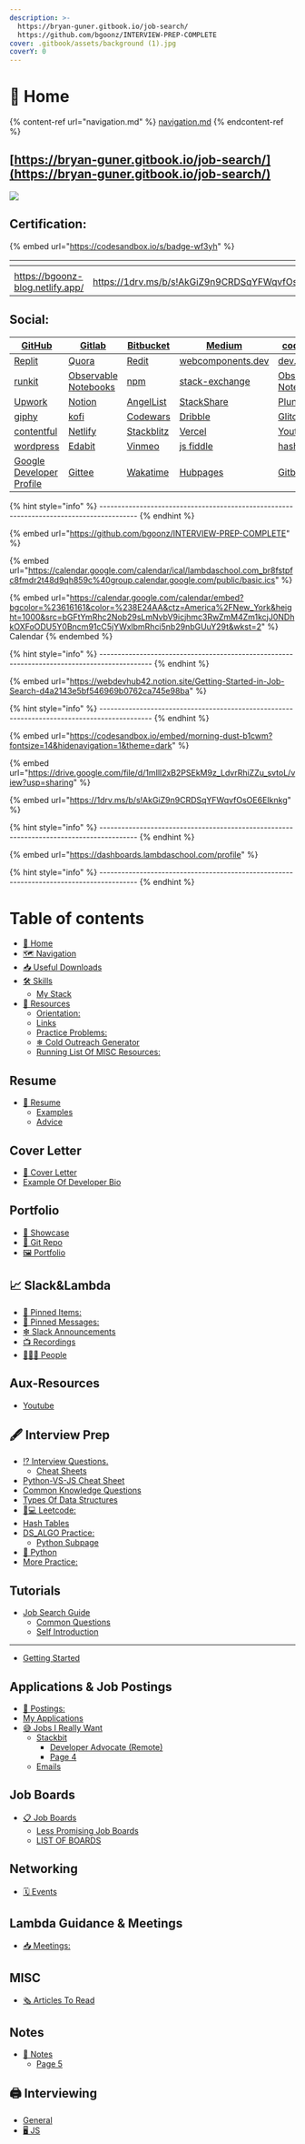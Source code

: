 ```yaml
---
description: >-
  https://bryan-guner.gitbook.io/job-search/                                             
  https://github.com/bgoonz/INTERVIEW-PREP-COMPLETE
cover: .gitbook/assets/background (1).jpg
coverY: 0
---
```


# 🏡 Home

{% content-ref url="navigation.md" %}
[navigation.md](navigation.md)
{% endcontent-ref %}

## [https://bryan-guner.gitbook.io/job-search/](https://bryan-guner.gitbook.io/job-search/)

![](.gitbook/assets/github.png)

##

## Certification:

{% embed url="https://codesandbox.io/s/badge-wf3yh" %}

<table><thead><tr><th></th><th></th><th></th><th></th><th data-type="select"></th></tr></thead><tbody><tr><td><img src=".gitbook/assets/image (7).png" alt=""></td><td><img src=".gitbook/assets/image (1).png" alt=""></td><td><img src=".gitbook/assets/image (5).png" alt=""></td><td><img src=".gitbook/assets/image (8) (1).png" alt=""></td><td></td></tr><tr><td><a href="https://bgoonz-blog.netlify.app">https://bgoonz-blog.netlify.app/</a></td><td><a href="https://1drv.ms/b/s!AkGiZ9n9CRDSqYFWqvfOsOE6EIknkg">https://1drv.ms/b/s!AkGiZ9n9CRDSqYFWqvfOsOE6EIknkg</a></td><td><a href="https://github.com/bgoonz?tab=repositories">https://github.com/bgoonz?tab=repositories</a></td><td><a href="https://www.linkedin.com/in/bryan-guner-046199128/">https://www.linkedin.com/in/bryan-guner-046199128/</a></td><td></td></tr></tbody></table>

## Social:



| [GitHub](https://github.com/bgoonz)                                                                 | [Gitlab](https://gitlab.com/bryan.guner.dev)                                         | [Bitbucket](https://bitbucket.org/bgoonz/)        | [Medium](https://bryanguner.medium.com)                                   | [code pen](https://codepen.io/bgoonz)                                        |
| --------------------------------------------------------------------------------------------------- | ------------------------------------------------------------------------------------ | ------------------------------------------------- | ------------------------------------------------------------------------- | ---------------------------------------------------------------------------- |
| [Replit](https://repl.it/@bgoonz/)                                                                  | [Quora](https://www.quora.com/q/webdevresourcehub?invite\_code=qwZOqbpAhgQ6hjjGl8NN) | [Redit](https://www.reddit.com/user/bgoonz1)      | [webcomponents.dev](https://webcomponents.dev/user/bgoonz)                | [dev.to](https://dev.to/bgoonz)                                              |
| [runkit](https://runkit.com/bgoonz)                                                                 | [Observable Notebooks](https://observablehq.com/@bgoonz?tab=profile)                 | [npm](https://www.npmjs.com/\~bgoonz11)           | [stack-exchange](https://meta.stackexchange.com/users/936785/bryan-guner) | [Observable Notebooks](https://observablehq.com/@bgoonz?tab=profile)         |
| [Upwork](https://www.upwork.com/freelancers/\~01bb1a3627e1e9c630?viewMode=1\&s=1110580755057594368) | [Notion](https://www.notion.so/Overview-Of-Css-5d88b0bc9a73422a9be1481d599a56ba)     | [AngelList](https://angel.co/u/bryan-guner)       | [StackShare](https://stackshare.io/bryanguner)                            | [Plunk](http://plnkr.co/account/plunks)                                      |
| [giphy](https://giphy.com/channel/bryanguner)                                                       | [kofi](https://ko-fi.com/bgoonz)                                                     | [Codewars](https://www.codewars.com/users/bgoonz) | [Dribble](https://dribbble.com/bgoonz4242?onboarding=true)                | [Glitch](https://glitch.com/@bgoonz)                                         |
| [contentful](https://app.contentful.com/spaces/lelpu0ihaz11/assets?id=MocOPmmNliLn6PPv)             | [Netlify](https://app.netlify.com/user/settings#profile)                             | [Stackblitz](https://stackblitz.com/@bgoonz)      | [Vercel](https://vercel.com/bgoonz)                                       | [Youtube](https://www.youtube.com/channel/UC9-rYyUMsnEBK8G8fCyrXXA/featured) |
| [wordpress](https://web-dev-hub.com)                                                                | [Edabit](https://edabit.com/user/dsRcx6yCwAgYwZbRB)                                  | [Vinmeo](https://vimeo.com/user128661018)         | [js fiddle](https://jsfiddle.net/user/bgoonz/)                            | [hashnode](https://hashnode.com/@bgoonz/joinme)                              |
| [Google Developer Profile](https://developers.google.com/profile/u/100803355943326309646)           | [Gittee](https://gitee.com/bgoonz)                                                   | [Wakatime](https://wakatime.com/@bgoonz42)        | [Hubpages](https://hubpages.com/@bryanguner)                              | [Gitbook](https://bryan-guner.gitbook.io/web-dev-hub-docs/)                  |



{% hint style="info" %}
\----------------------------------------------------------------------------------------
{% endhint %}

{% embed url="https://github.com/bgoonz/INTERVIEW-PREP-COMPLETE" %}

{% embed url="https://calendar.google.com/calendar/ical/lambdaschool.com_br8fstpfc8fmdr2t48d9qh859c%40group.calendar.google.com/public/basic.ics" %}

{% embed url="https://calendar.google.com/calendar/embed?bgcolor=%23616161&color=%238E24AA&ctz=America%2FNew_York&height=1000&src=bGFtYmRhc2Nob29sLmNvbV9icjhmc3RwZmM4Zm1kcjJ0NDhkOXFoODU5Y0Bncm91cC5jYWxlbmRhci5nb29nbGUuY29t&wkst=2" %}
Calendar
{% endembed %}

{% hint style="info" %}
\--------------------------------------------------------------------------------------------
{% endhint %}

{% embed url="https://webdevhub42.notion.site/Getting-Started-in-Job-Search-d4a2143e5bf546969b0762ca745e98ba" %}

{% hint style="info" %}
\--------------------------------------------------------------------------------------------
{% endhint %}

{% embed url="https://codesandbox.io/embed/morning-dust-b1cwm?fontsize=14&hidenavigation=1&theme=dark" %}

{% embed url="https://drive.google.com/file/d/1mIll2xB2PSEkM9z_LdvrRhiZZu_svtoL/view?usp=sharing" %}

{% embed url="https://1drv.ms/b/s!AkGiZ9n9CRDSqYFWqvfOsOE6EIknkg" %}

{% hint style="info" %}
\----------------------------------------------------------------------------------------
{% endhint %}

{% embed url="https://dashboards.lambdaschool.com/profile" %}

{% hint style="info" %}
\----------------------------------------------------------------------------------------
{% endhint %}










# Table of contents

* [🏡 Home](./README.md)
* [🗺 Navigation](./navigation.md)
* [📥 Useful Downloads](./useful-downloads.md)
* [🛠 Skills](./skills/README.md)
  * [My Stack](./skills/my-stack.md)
* [🙏 Resources](./resources/README.md)
  * [Orientation:](./resources/orientation.md)
  * [Links](./resources/links.md)
  * [Practice Problems:](./resources/practice-problems.md)
  * [❄ Cold Outreach Generator](./resources/cold-outreach-generator.md)
  * [Running List Of MISC Resources:](./resources/running-list-of-misc-resources.md)

## Resume

* [📰 Resume](./resume/resume/README.md)
  * [Examples](./resume/resume/examples.md)
  * [Advice](./resume/resume/advice.md)

## Cover Letter

* [📒 Cover Letter](./cover-letter/page-10.md)
* [Example Of Developer Bio](./cover-letter/example-of-developer-bio.md)

## Portfolio

* [💼 Showcase](./portfolio/showcase.md)
* [💾 Git Repo](./portfolio/git-repo.md)
* [🖼 Portfolio](./portfolio/page-11.md)

## 📈 Slack\&Lambda

* [📍 Pinned Items:](./slack-and-lambda/pinned-items.md)
* [📌 Pinned Messages:](./slack-and-lambda/pinned-messages.md)
* [❇ Slack Announcements](./slack-and-lambda/slack-announcements.md)
* [📺 Recordings](./slack-and-lambda/recordings.md)
* [🧑🤝🧑 People](./slack-and-lambda/people.md)

## Aux-Resources

* [Youtube](./aux-resources/youtube.md)

## 🖋 Interview Prep

* [⁉ Interview Questions.](./interview-prep/interview-questions./README.md)
  * [Cheat Sheets](./interview-prep/interview-questions./cheat-sheets.md)
* [Python-VS-JS Cheat Sheet](./interview-prep/python-vs-js-cheat-sheet.md)
* [Common Knowledge Questions](./interview-prep/common-knowledge-questions.md)
* [Types Of Data Structures](./interview-prep/types-of-data-structures.md)
* [👨💻 Leetcode:](./ds\_algo\_prac/leetcode.md)
* [Hash Tables](./interview-prep/hash-tables.md)
* [DS\_ALGO Practice:](./interview-prep/ds\_algo-practice/README.md)
  * [Python Subpage](./interview-prep/ds\_algo-practice/python-subpage.md)
* [🐍 Python](./interview-prep/python.md)
* [More Practice:](./interview-prep/more-practice.md)

## Tutorials

* [Job Search Guide](./tutorials/untitled/README.md)
  * [Common Questions](./tutorials/untitled/page-2.md)
  * [Self Introduction](./tutorials/untitled/page-2-1.md)

***

* [Getting Started](./page-3.md)

## Applications & Job Postings

* [👔 Postings:](./applications-and-job-postings/postings.md)
* [My Applications](./applications-and-job-postings/my-applications.md)
* [😅 Jobs I Really Want](./applications-and-job-postings/jobs-i-really-want/README.md)
  * [Stackbit](./applications-and-job-postings/jobs-i-really-want/stackbit/README.md)
    * [Developer Advocate (Remote)](./applications-and-job-postings/jobs-i-really-want/stackbit/developer-advocate-remote.md)
    * [Page 4](./applications-and-job-postings/jobs-i-really-want/stackbit/page-4.md)
  * [Emails](./applications-and-job-postings/jobs-i-really-want/emails.md)

## Job Boards

* [📋 Job Boards](./job-boards/job-boards/README.md)
  * [Less Promising Job Boards](./job-boards/job-boards/less-promising-job-boards.md)
  * [LIST OF BOARDS](./job-boards/job-boards/list-of-boards.md)

## Networking

* [🗓 Events](./networking/events.md)

## Lambda Guidance & Meetings

* [📥 Meetings:](./lambda-guidance-and-meetings/meetings.md)

## MISC

* [🗞 Articles To Read](./misc/articles-to-read.md)

## Notes

* [📓 Notes](./notes/notes/README.md)
  * [Page 5](./notes/notes/page-5.md)

## 🖨 Interviewing

* [General](./interviewing/general.md)
* [🖥 JS](./interviewing/js.md)
